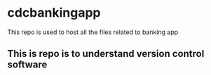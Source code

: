 # cdcbankingapp
This repo is used to host all the files related to banking app
## This is repo is to understand version control software

